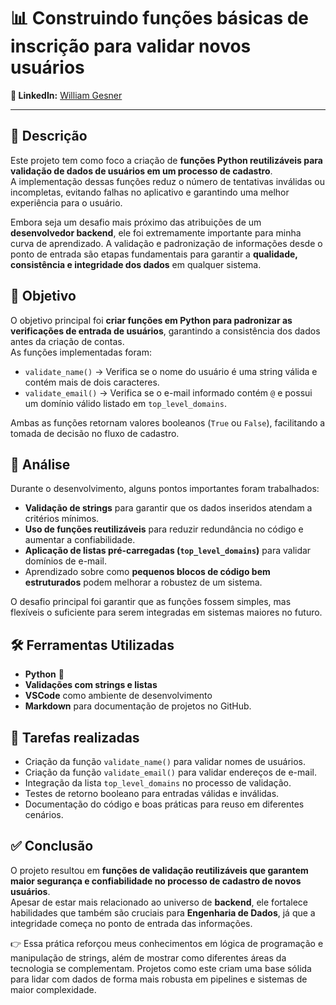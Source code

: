 # 📊 Construindo funções básicas de inscrição para validar novos usuários  

**👤 LinkedIn:** [William Gesner](https://www.linkedin.com/in/william-gesner/)  

---
## 📝 Descrição  
Este projeto tem como foco a criação de **funções Python reutilizáveis para validação de dados de usuários em um processo de cadastro**.  
A implementação dessas funções reduz o número de tentativas inválidas ou incompletas, evitando falhas no aplicativo e garantindo uma melhor experiência para o usuário.  

Embora seja um desafio mais próximo das atribuições de um **desenvolvedor backend**, ele foi extremamente importante para minha curva de aprendizado. A validação e padronização de informações desde o ponto de entrada são etapas fundamentais para garantir a **qualidade, consistência e integridade dos dados** em qualquer sistema.  

## 🎯 Objetivo  
O objetivo principal foi **criar funções em Python para padronizar as verificações de entrada de usuários**, garantindo a consistência dos dados antes da criação de contas.  
As funções implementadas foram:  
- `validate_name()` → Verifica se o nome do usuário é uma string válida e contém mais de dois caracteres.  
- `validate_email()` → Verifica se o e-mail informado contém `@` e possui um domínio válido listado em `top_level_domains`.  

Ambas as funções retornam valores booleanos (`True` ou `False`), facilitando a tomada de decisão no fluxo de cadastro.

## 🔎 Análise  
Durante o desenvolvimento, alguns pontos importantes foram trabalhados:  
- **Validação de strings** para garantir que os dados inseridos atendam a critérios mínimos.  
- **Uso de funções reutilizáveis** para reduzir redundância no código e aumentar a confiabilidade.  
- **Aplicação de listas pré-carregadas (`top_level_domains`)** para validar domínios de e-mail.  
- Aprendizado sobre como **pequenos blocos de código bem estruturados** podem melhorar a robustez de um sistema.  

O desafio principal foi garantir que as funções fossem simples, mas flexíveis o suficiente para serem integradas em sistemas maiores no futuro.

## 🛠️ Ferramentas Utilizadas  
- **Python** 🐍  
- **Validações com strings e listas**  
- **VSCode** como ambiente de desenvolvimento  
- **Markdown** para documentação de projetos no GitHub.  

## 🧩 Tarefas realizadas  
- Criação da função `validate_name()` para validar nomes de usuários.  
- Criação da função `validate_email()` para validar endereços de e-mail.  
- Integração da lista `top_level_domains` no processo de validação.  
- Testes de retorno booleano para entradas válidas e inválidas.  
- Documentação do código e boas práticas para reuso em diferentes cenários.  

## ✅ Conclusão  
O projeto resultou em **funções de validação reutilizáveis que garantem maior segurança e confiabilidade no processo de cadastro de novos usuários**.  
Apesar de estar mais relacionado ao universo de **backend**, ele fortalece habilidades que também são cruciais para **Engenharia de Dados**, já que a integridade começa no ponto de entrada das informações.  

👉 Essa prática reforçou meus conhecimentos em lógica de programação e manipulação de strings, além de mostrar como diferentes áreas da tecnologia se complementam. Projetos como este criam uma base sólida para lidar com dados de forma mais robusta em pipelines e sistemas de maior complexidade.
